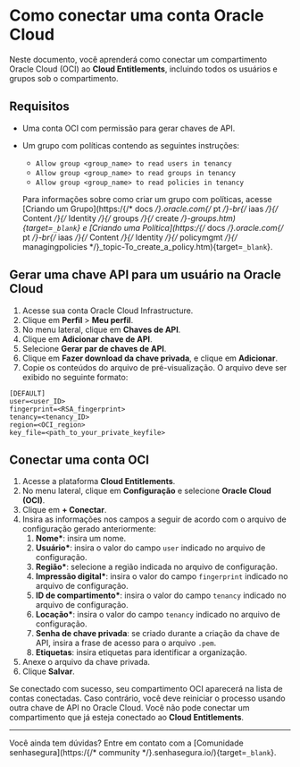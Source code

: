 # Como conectar uma conta Oracle Cloud

Neste documento, você aprenderá como conectar um compartimento Oracle Cloud (OCI) ao **Cloud Entitlements**, incluindo todos os usuários e grupos sob o compartimento.

## Requisitos

* Uma conta OCI com permissão para gerar chaves de API.
* Um grupo com políticas contendo as seguintes instruções:
    * `Allow group <group_name> to read users in tenancy`  
    * `Allow group <group_name> to read groups in tenancy`  
    * `Allow group <group_name> to read policies in tenancy`
    
  Para informações sobre como criar um grupo com políticas, acesse [Criando um Grupo](https:/{/* docs */}.oracle.com{/* pt */}-br{/* iaas */}{/* Content */}{/* Identity */}{/* groups */}{/* create */}-groups.htm){target=`_blank`} e [Criando uma Política](https:/{/* docs */}.oracle.com{/* pt */}-br{/* iaas */}{/* Content */}{/* Identity */}{/* policymgmt */}{/* managingpolicies */}_topic-To_create_a_policy.htm){target=`_blank`}.
    
## Gerar uma chave API para um usuário na Oracle Cloud

1. Acesse sua conta Oracle Cloud Infrastructure.  
2. Clique em **Perfil** \> **Meu perfil**.  
3. No menu lateral, clique em **Chaves de API**.  
4. Clique em **Adicionar chave de API**.  
5. Selecione **Gerar par de chaves de API**.  
6. Clique em **Fazer download da chave privada**, e clique em **Adicionar**.  
7. Copie os conteúdos do arquivo de pré-visualização. O arquivo deve ser exibido no seguinte formato:

```
[DEFAULT]
user=<user_ID>
fingerprint=<RSA_fingerprint>
tenancy=<tenancy_ID>
region=<OCI_region>
key_file=<path_to_your_private_keyfile>
```

## Conectar uma conta OCI

1. Acesse a plataforma **Cloud Entitlements**.  
2. No menu lateral, clique em **Configuração** e selecione **Oracle Cloud (OCI)**.  
3. Clique em **\+ Conectar**.  
4. Insira as informações nos campos a seguir de acordo com o arquivo de configuração gerado anteriormente:  
   1. **Nome\***: insira um nome.  
   2. **Usuário\***: insira o valor do campo `user` indicado no arquivo de configuração.  
   3. **Região\***: selecione a região indicada no arquivo de configuração.  
   4. **Impressão digital\***: insira o valor do campo `fingerprint` indicado no arquivo de configuração.  
   5. **ID de compartimento\***: insira o valor do campo `tenancy` indicado no arquivo de configuração.  
   6. **Locação\***: insira o valor do campo `tenancy` indicado no arquivo de configuração.  
   7. **Senha de chave privada**: se criado durante a criação da chave de API, insira a frase de acesso para o arquivo `.pem`.  
   8. **Etiquetas**: insira etiquetas para identificar a organização.  
5. Anexe o arquivo da chave privada.  
6. Clique **Salvar**.

Se conectado com sucesso, seu compartimento OCI aparecerá na lista de contas conectadas. Caso contrário, você deve reiniciar o processo usando outra chave de API no Oracle Cloud. Você não pode conectar um compartimento que já esteja conectado ao **Cloud Entitlements**.

---

Você ainda tem dúvidas? Entre em contato com a [Comunidade senhasegura](https:/{/* community */}.senhasegura.io/){target=`_blank`}.